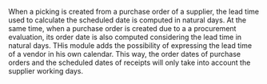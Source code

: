 When a picking is created from a purchase order of a supplier, the lead
time used to calculate the scheduled date is computed in natural days.
At the same time, when a purchase order is created due to a a
procurement evaluation, its order date is also computed considering the
lead time in natural days. THis module adds the possibility of
expressing the lead time of a vendor in his own calendar. This way, the
order dates of purchase orders and the scheduled dates of receipts will
only take into account the supplier working days.
